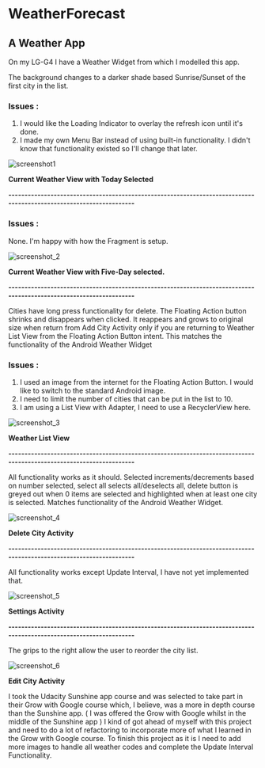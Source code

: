 # WeatherForecast
## A Weather App

On my LG-G4 I have a Weather Widget from which I modelled this app. 

The background changes to a darker shade based Sunrise/Sunset of the first
city in the list.

### Issues : 
1. I would like the Loading Indicator to overlay the refresh icon until it's done.
2. I made my own Menu Bar instead of using built-in functionality. I didn't know that functionality existed
   so I'll change that later.

![screenshot1](https://user-images.githubusercontent.com/5784029/37881891-dbcd4554-306b-11e8-9376-4c0d84478b10.png)

__Current Weather View with Today Selected__

**-------------------------------------------------------------------------------------------------------------------**

### Issues :
None. I'm happy with how the Fragment is setup.

![screenshot_2](https://user-images.githubusercontent.com/5784029/37882038-86a328f8-306d-11e8-8a8c-11d800e6afbe.png)

__Current Weather View with Five-Day selected.__

**-------------------------------------------------------------------------------------------------------------------**

Cities have long press functionality for delete.
The Floating Action button shrinks and disappears when clicked. It reappears and grows to original size when return
from Add City Activity only if you are returning to Weather List View from the Floating Action Button intent. This
matches the functionality of the Android Weather Widget

### Issues :
1. I used an image from the internet for the Floating Action Button. I would like to switch to the standard Android image.
2. I need to limit the number of cities that can be put in the list to 10.
3. I am using a List View with Adapter, I need to use a RecyclerView here.

![screenshot_3](https://user-images.githubusercontent.com/5784029/37882104-14e09db2-306e-11e8-99c5-da8cd09beca7.png)

__Weather List View__

**-------------------------------------------------------------------------------------------------------------------**

All functionality works as it should. Selected increments/decrements based on number selected,
select all selects all/deselects all, delete button is greyed out when 0 items are selected and
highlighted when at least one city is selected. Matches functionality of the Android Weather Widget.

![screenshot_4](https://user-images.githubusercontent.com/5784029/37882298-281e5002-3070-11e8-855e-8129d8c48f5a.png)

__Delete City Activity__

**-------------------------------------------------------------------------------------------------------------------**

All functionality works except Update Interval, I have not yet implemented that.

![screenshot_5](https://user-images.githubusercontent.com/5784029/37882424-39b9a52c-3071-11e8-9f5d-bb6d67f84d70.png)

__Settings Activity__

**-------------------------------------------------------------------------------------------------------------------**

The grips to the right allow the user to reorder the city list.

![screenshot_6](https://user-images.githubusercontent.com/5784029/37882624-e8f912f6-3072-11e8-8f4e-d08b0a0d7104.png)

__Edit City Activity__


I took the Udacity Sunshine app course and was selected to take part in their Grow with Google course which, I believe, was
a more in depth course than the Sunshine app. ( I was offered the Grow with Google whilst in the middle of the Sunshine app )
I kind of got ahead of myself with this project and need to do a lot of refactoring to incorporate more of what I learned in the 
Grow with Google course. To finish this project as it is I need to add more images to handle all weather codes and complete the
Update Interval Functionality. 

